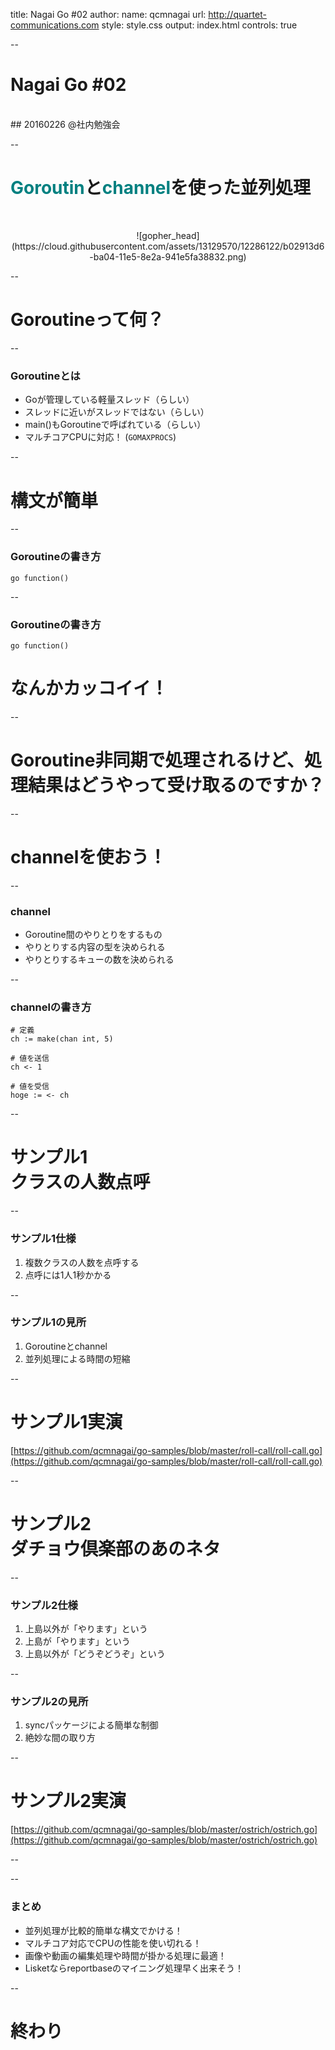 title: Nagai Go #02
author:
  name: qcmnagai
  url: http://quartet-communications.com
style: style.css
output: index.html
controls: true

--

# Nagai Go #02
<br />
## 20160226 @社内勉強会

--

# <span style="color: #008080;">Goroutin</span>と<span style="color: #008080;">channel</span>を使った並列処理

<div style="text-align: center; margin-top: 50px;">
![gopher_head](https://cloud.githubusercontent.com/assets/13129570/12286122/b02913d6-ba04-11e5-8e2a-941e5fa38832.png)
</div>

--

# Goroutineって何？

--

### Goroutineとは

* Goが管理している軽量スレッド（らしい）
* スレッドに近いがスレッドではない（らしい）
* main()もGoroutineで呼ばれている（らしい）
* マルチコアCPUに対応！ (`GOMAXPROCS`)

--

# 構文が簡単

--

### Goroutineの書き方

```
go function()
```

--

### Goroutineの書き方

```
go function()
```

# なんかカッコイイ！
--

# Goroutine非同期で処理されるけど、処理結果はどうやって受け取るのですか？

--

# channelを使おう！

--

### channel

* Goroutine間のやりとりをするもの
* やりとりする内容の型を決められる
* やりとりするキューの数を決められる

--

### channelの書き方

```
# 定義
ch := make(chan int, 5)

# 値を送信
ch <- 1

# 値を受信
hoge := <- ch
```

--

# サンプル1<br />クラスの人数点呼

--

### サンプル1仕様

1. 複数クラスの人数を点呼する
1. 点呼には1人1秒かかる

--

### サンプル1の見所

1. Goroutineとchannel
1. 並列処理による時間の短縮

--

# サンプル1実演

[https://github.com/qcmnagai/go-samples/blob/master/roll-call/roll-call.go](https://github.com/qcmnagai/go-samples/blob/master/roll-call/roll-call.go)

--

# サンプル2<br />ダチョウ倶楽部のあのネタ

--

### サンプル2仕様

1. 上島以外が「やります」という
1. 上島が「やります」という
1. 上島以外が「どうぞどうぞ」という

--

### サンプル2の見所

1. syncパッケージによる簡単な制御
1. 絶妙な間の取り方

--

# サンプル2実演

[https://github.com/qcmnagai/go-samples/blob/master/ostrich/ostrich.go](https://github.com/qcmnagai/go-samples/blob/master/ostrich/ostrich.go)


--


--

### まとめ

* 並列処理が比較的簡単な構文でかける！
* マルチコア対応でCPUの性能を使い切れる！
* 画像や動画の編集処理や時間が掛かる処理に最適！
* Lisketならreportbaseのマイニング処理早く出来そう！

--

# 終わり
